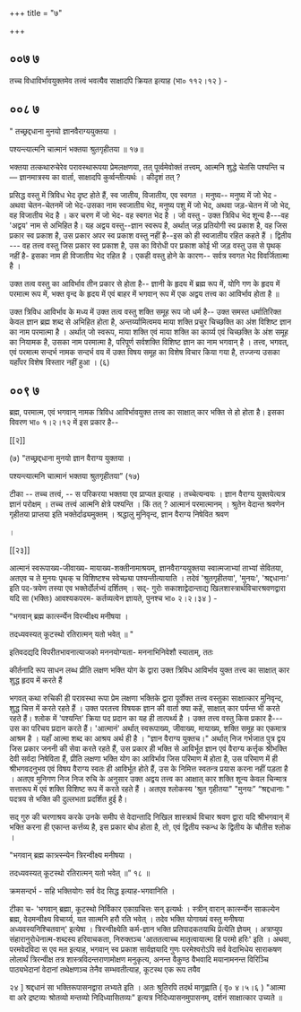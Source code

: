 +++
title = "७"

+++


## ००७ ७
तच्च विधाविर्भावयुक्तमेव तत्त्वं भवत्यैव साक्षादपि क्रियत इत्याह (भा० ११२।१२ ) - 


## ००८ ७
" तच्छ्रद्दधाना मुनयो ज्ञानवैराग्ययुक्तया । 

पश्यन्त्यात्मनि चात्मानं भक्तया श्रुतगृहीतया ॥ १७॥ 

भक्तया तत्कथारुचेरेव परावस्थारूपया प्रेमलक्षणया, तत् पूर्व्वमेवोक्तं तत्त्वम्, आत्मनि शुद्धे चेतसि पश्यन्ति च — ज्ञानमात्रस्य का वार्ता, साक्षादपि कुर्व्वन्तीत्यर्थः । कीदृशं तत् ? 


प्रसिद्ध वस्तु में त्रिविध भेद दृष्ट होते हैं, स्व जातीय, विजातीय, एव स्वगत । मनुष्य-- मनुष्य में जो भेद - अथवा चेतन-चेतनमें जो भेद-उसका नाम स्वजातीय भेद, मनुष्य पशु में जो भेद, अथवा जड़-चेतन में जो भेद, वह विजातीय भेद है । कर चरण में जो भेद- वह स्वगत भेद है । जो वस्तु - उक्त त्रिविध भेद शून्य है---वह 'अद्वय' नाम से अभिहित है। यह अद्वय वस्तु--ज्ञान स्वरूप है, अर्थात् जड़ प्रतियोगी स्व प्रकाश है, वह जिस प्रकार स्व प्रकाश है, उस प्रकार अपर स्व प्रकाश वस्तु नहीं है--इस को ही स्वजातीय रहित कहते हैं । द्वितीय --- वह तत्त्व वस्तु जिस प्रकार स्व प्रकाश है, उस का विरोधी पर प्रकाश कोई भी जड़ वस्तु उस से पृथक् नहीं है- इसका नाम ही विजातीय भेद रहित है । एकही वस्तु होने के कारण-- सर्वत्र स्वगत भेद विवर्जितात्मा है । 

उक्त तत्व वस्तु का आविर्भाव तीन प्रकार से होता है-- ज्ञानी के हृदय में ब्रह्म रूप में, योगि गण के हृदय में परमात्म रूप में, भक्त वृन्द के हृदय में एवं बाहर में भगवान् रूप में एक अद्वय तत्त्व का आविर्भाव होता है ॥ 

उक्त त्रिविध आविर्भाव के मध्य में उक्त तत्व वस्तु शक्ति समूह रूप जो धर्म है-- उक्त समस्त धर्मातिरिक्त केवल ज्ञान ब्रह्म शब्द से अभिहित होता है, अन्तर्य्यामित्वमय माया शक्ति प्रचुर चिच्छक्ति का अंश विशिष्ट ज्ञान का नाम परमात्मा है । अर्थात् जो स्वरूप, माया शक्ति एवं माया शक्ति का कार्य्य एवं चिच्छक्ति के अंश समूह का नियामक है, उसका नाम परमात्मा है, परिपूर्ण सर्वशक्ति विशिष्ट ज्ञान का नाम भगवान् है । तत्त्व, भगवत्, एवं परमात्म सन्दर्भ नामक सन्दर्भ वय में उक्त विषय समूह का विशेष विचार किया गया है, तज्जन्य उसका यहाँपर विशेष विस्तार नहीं हुआ । (६) 


## ००९ ७
ब्रह्म, परमात्म, एवं भगवान् नामक त्रिविध आविर्भावयुक्त तत्त्व का साक्षात् कार भक्ति से हो होता है। इसका विवरण भा० १।२।१२ में इस प्रकार है-- 

[[२]]

(७) "तच्छ्रद्दधाना मुनयो ज्ञान वैराग्य युक्तया । 

पश्यन्त्यात्मनि चात्मानं भक्तया श्रुतगृहीतया” (१७) 

टीका -- तच्च तत्त्वं, -- स परिकरया भक्तया एव प्राप्यत इत्याह । तच्चेत्यन्वयः । ज्ञान वैराग्य युक्तयेत्यत्र ज्ञानं परोक्षम् । तच्च तत्त्वं आत्मनि क्षेत्रे पश्यन्ति । किं तत् ? आत्मानं परमात्मानम् । श्रुतेन वेदान्त श्रवणेन गृहीतया प्राप्तया इति भक्तेर्दाढ्यमुक्तम् । श्रद्धालु मुनिवृन्द, ज्ञान वैराग्य निषेवित श्रवण 

। 



[[२३]]

आत्मानं स्वरूपाख्य-जीवाख्य- मायाख्य-शक्तीनामाश्रयम्, ज्ञानवैराग्ययुक्तया स्वात्मजाभ्यां ताभ्यां सेवितया, अतएव च ते मुनयः पृथक् च विशिष्टश्च स्वेच्छ्या पश्यन्तीत्यायाति । तदेवं 'श्रुतगृहीतया', 'मुनयः', 'श्रद्दधानाः' इति पद-त्रयेण तस्या एव भक्तेर्दोर्लभ्यं दर्शितम् । सद्- गुरोः सकाशाद्वेदान्ताद्य खिलशास्त्रार्थविचारश्रवणद्वारा यदि सा (भक्तिः) आवश्यकपरम- कर्तव्यत्वेन ज्ञायते, पुनश्च भा० २।२।३४ ) - 

"भगवान् ब्रह्म कार्त्स्न्येन विरन्वीक्ष्य मनीषया । 

तदध्यवस्यत् कूटस्थो रतिरात्मन् यतो भवेत् ॥ " 

इतिवदद्यदि विपरीतभावनात्याजको मननयोग्यता- मननाभिनिवेशौ स्याताम्, ततः 

कीर्तनादि रूप साधन लब्ध प्रीति लक्षण भक्ति योग के द्वारा उक्त त्रिविध आविर्भाव युक्त तत्त्व का साक्षात् कार शुद्ध हृदय में करते हैं 

भगवत् कथा रुचिकी ही परावस्था रूपा प्रेम लक्षणा भक्तिके द्वारा पूर्वोक्त तत्त्व वस्तुका साक्षात्कार मुनिवृन्द, शुद्ध चित्त में करते रहते हैं । उक्त परतत्त्व विषयक ज्ञान की वार्ता क्या कहें, साक्षात् कार पर्यन्त भी करते रहते हैं। श्लोक में 'पश्यन्ति' क्रिया पद प्रदान का यह ही तात्पर्थ्य है । उक्त तत्त्व वस्तु किस प्रकार है---उस का परिचय प्रदान करते हैं। 'आत्मानं' अर्थात् स्वरूपाख्य, जीवाख्य, मायाख्य, शक्ति समूह का एकमात्र आश्रम है । यहाँ आत्मा शब्द का आश्रय अर्थ ही है । "ज्ञान वैराग्य युक्तच।" अर्थात् निज गर्भजात पुत्र द्वय जिस प्रकार जननी की सेवा करते रहते हैं, उस प्रकार ही भक्ति से आविर्भूत ज्ञान एवं वैराग्य कर्त्तृक श्रीभक्ति देवी सर्वदा निषेविता हैं, प्रीति लक्षणा भक्ति योग का आविर्भाव जिस परिमाण में होता है, उस परिमाण में ही श्रीभगवदनुभव एवं विषय वैराग्य स्वतः ही आविर्भूत होते हैं, उस के निमित्त स्वतन्त्र प्रयास करना नहीं पड़ता है । अतएव मुनिगण निज निज रुचि के अनुसार उक्त अद्वय तत्त्व का आक्षात् कार शक्ति शून्य केवल चिन्मात्र सत्तारूप में एवं शक्ति विशिष्ट रूप में करते रहते हैं । अतएव श्लोकस्य 'श्रुत गृहीतया" "मुनयः” “श्रद्दधानाः " पदत्रय से भक्ति की दुल्लभता प्रदर्शित हुई है। 

सद् गुरु की चरणाश्रय करके उनके समीप से वेदान्तादि निखिल शास्त्रार्थ विचार श्रवण द्वारा यदि श्रीभगवान् में भक्ति करना ही एकान्त कर्त्तव्य है, इस प्रकार बोध होता है, तो, एवं द्वितीय स्कन्ध के द्वितीय के चौतीस श्लोक । 

"भगवान् ब्रह्म कात्र्त्स्न्येन त्रिरन्वीक्ष्य मनीषया । 

तदध्यवस्यत् कूटस्थो रतिरात्मन् यतो भवेत् ॥” १८ ॥ 

क्रमसन्दर्भ - सहि भक्तियोगः सर्व वेद सिद्ध इत्याह-भगवानिति । 

टीका च- 'भगवान् ब्रह्मा, कूटस्थो निर्विकार एकाग्रचित्तः सन् इत्यर्थः । स्त्रीन् वारान् कार्त्स्न्येन साकल्येन ब्रह्म, वेदमन्वीक्ष्य विचार्य्य, यत सात्मनि हरौ रति भवेत् । तदेव भक्ति योगाख्यं वस्तु मनीषया अध्यवस्यनिश्चितवान्' इत्येषा । त्रिरन्वीक्ष्येति कर्म-ज्ञान भक्ति प्रतिपादकतयाथि प्रेत्येति ज्ञेयम् । अत्राप्युप संहारानुरोधेनात्म-शब्दस्य हरिवाचकता, निरुक्तञ्च 'आततत्वाच्च मातृत्वायात्मा हि परमो हरिः' इति । अथवा, परमवेदविदा स एव मत इत्याह, भगवान् स्व प्रकाश सार्वज्ञयादि गुणः परमेश्वरोऽपि सर्व वेदाभिधेय साराकषण लोलार्थं त्रिरन्वीक्ष तत्र शास्त्रविदन्तराणामोक्षण मनुकृत्य, अनन्त वैकुण्ठ वैभवादि मयानामनन्त विरिञ्चि पाठ्यभेदानां वेदानां तथेक्षणञ्च तेनैव सम्भवतीत्याह, कूटस्थ एक रूप तयैव 

२४ ] श्रद्दधानं सा भक्तिरूपासनद्वारा लभ्यते इति । अतः श्रुतिरपि तदर्थ मागृह्णाति ( वृ० ४।५।६ ) "आत्मा वा अरे द्रष्टव्यः श्रोतव्यो मन्तव्यो निदिध्यासितव्यः" इत्यत्र निदिध्यासनमुपासनम्, दर्शनं साक्षात्कार उच्यते ॥ 
